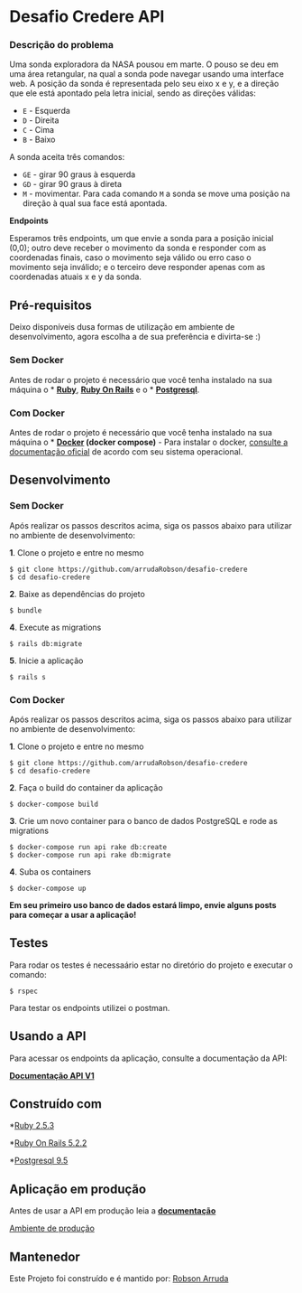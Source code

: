 # Desafio Credere API

### Descrição do problema
Uma sonda exploradora da NASA pousou em marte. O pouso se deu em uma área retangular, na qual a sonda pode navegar usando uma interface web. A posição da sonda é representada pelo seu eixo x e y, e a direção que ele está apontado pela letra inicial, sendo as direções válidas:

- `E` - Esquerda
- `D` - Direita
- `C` - Cima
- `B` - Baixo

A sonda aceita três comandos:

- `GE` - girar 90 graus à esquerda
- `GD` - girar 90 graus à direta
- `M`  - movimentar. Para cada comando `M` a sonda se move uma posição na direção à qual sua face está apontada.

**Endpoints**

Esperamos três endpoints, um que envie a sonda para a posição inicial (0,0); outro deve receber o movimento da sonda e responder com as coordenadas finais, caso o movimento seja válido ou erro caso o movimento seja inválido; e o terceiro deve responder apenas com as coordenadas atuais x e y da sonda.


## Pré-requisitos

Deixo disponíveis dusa formas de utilização em ambiente de desenvolvimento, agora escolha a de sua preferência e divirta-se :)

### Sem Docker
Antes de rodar o projeto é necessário que você tenha instalado na sua máquina o * **[Ruby](https://www.ruby-lang.org/pt/documentation/installation/)**, **[Ruby On Rails](https://guides.rubyonrails.org/v5.0/getting_started.html)** e o * **[Postgresql](https://www.postgresql.org/download/)**.

### Com Docker
Antes de rodar o projeto é necessário que você tenha instalado na sua máquina o * **[Docker](https://www.docker.com/) (docker compose)** - Para instalar o docker, [consulte a documentação oficial](https://docs.docker.com/engine/installation/) de acordo com seu sistema operacional.
## Desenvolvimento

### Sem Docker
Após realizar os passos descritos acima, siga os passos abaixo para utilizar no ambiente de desenvolvimento:

**1**. Clone o projeto e entre no mesmo
```
$ git clone https://github.com/arrudaRobson/desafio-credere
$ cd desafio-credere
```

**2**. Baixe as dependências do projeto
```
$ bundle
```

**4**. Execute as migrations
```
$ rails db:migrate
```

**5**. Inicie a aplicação
```
$ rails s
```
### Com Docker
Após realizar os passos descritos acima, siga os passos abaixo para utilizar no ambiente de desenvolvimento:

**1**. Clone o projeto e entre no mesmo
```
$ git clone https://github.com/arrudaRobson/desafio-credere
$ cd desafio-credere
```

**2**. Faça o build do container da aplicação
```
$ docker-compose build
```

**3**. Crie um novo container para o banco de dados PostgreSQL e rode as migrations
```
$ docker-compose run api rake db:create
$ docker-compose run api rake db:migrate
```

**4**. Suba os containers
```
$ docker-compose up
```
**Em seu primeiro uso banco de dados estará limpo, envie alguns posts para começar a usar a aplicação!**

## Testes

Para rodar os testes é necessaário estar no diretório do projeto e executar o comando:
```
$ rspec
```

Para testar os endpoints utilizei o postman.

## Usando a API

Para acessar os endpoints da aplicação, consulte a documentação da API:

**[Documentação API V1](https://github.com/arrudaRobson/desafio-credere/blob/master/docs/V1Api.md)**

## Construído com

*[Ruby 2.5.3](https://www.ruby-lang.org/pt/)

*[Ruby On Rails 5.2.2](https://rubyonrails.org/)

*[Postgresql 9.5](https://www.postgresql.org/)

## Aplicação em produção

Antes de usar a API em produção leia a **[documentação](https://github.com/arrudaRobson/desafio-credere/blob/master/docs/V1Api.md)**

[Ambiente de produção](https://credereapi.herokuapp.com)

## Mantenedor

Este Projeto foi construído e é mantido por: [Robson Arruda](https://github.com/arrudaRobson)
